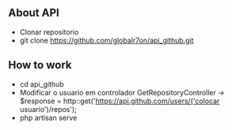 
## About API
- Clonar repositorio 
- git clone https://github.com/globalr7on/api_github.git

## How to work
- cd api_github
- Modificar o usuario em controlador GetRepositoryController -> $response = http::get('https://api.github.com/users/('colocar usuario')/repos');
- php artisan serve 
